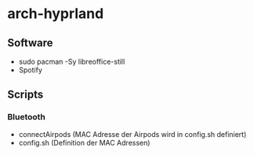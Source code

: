 # arch-hyprland
## Software
- sudo pacman -Sy libreoffice-still
- Spotify

## Scripts
### Bluetooth
- connectAirpods (MAC Adresse der Airpods wird in config.sh definiert)
- config.sh (Definition der MAC Adressen)
